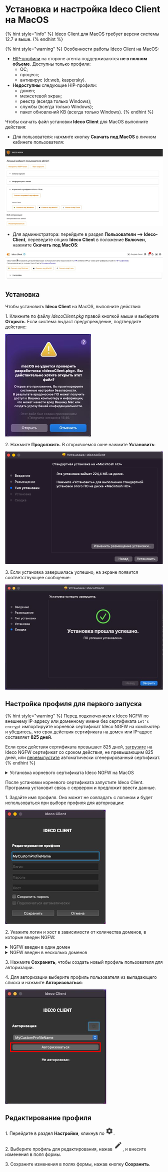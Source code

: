 # Установка и настройка Ideco Client на MacOS

{% hint style="info" %}
Ideco Client для MacOS требует версии системы 12.7 и выше.
{% endhint %}

{% hint style="warning" %}
Особенности работы Ideco Client на MacOS:

* [HIP-профили](/settings/users/hip-profiles.md) на стороне агента поддерживаются **не в полном объеме**. Доступны только профили:
    * ОС;
    * процесс;
    * антивирус (dr.web, kaspersky).
* **Недоступны** следующие HIP-профили:
    * домен;
    * межсетевой экран;
    * реестр (всегда только Windows);
    * службы (всегда только Windows);
    * пакет обновлений KB (всегда только Windows).
{% endhint %}

Чтобы скачать файл установки **Ideco Client** для MacOS выполните действия:

* Для пользователя: нажмите кнопку **Скачать под MacOS** в личном кабинете пользователя:

![](/.gitbook/assets/ideco-client7.png)

* Для администратора: перейдите в раздел **Пользователи –> Ideco-Client**, переведите опцию **Ideco Client** в положение **Включен**, нажмите **Скачать под MacOS**:

![](/.gitbook/assets/ideco-client5.png)

## Установка

Чтобы установить **Ideco Client** на MacOS, выполните действия:

1\. Кликните по файлу *IdecoClient.pkg* правой кнопкой мыши и выберите **Открыть**. Если система выдаст предупреждение, подтвердите действие:

![](/.gitbook/assets/ideco-client-macos1.png)

2\. Нажмите **Продолжить**. В открывшемся окне нажмите **Установить**:

![](/.gitbook/assets/ideco-client-macos3.png)

3\. Если установка завершилась успешно, на экране появится соответствующее сообщение:

![](/.gitbook/assets/ideco-client-macos4.png)

## Настройка профиля для первого запуска

{% hint style="warning" %}
Перед подключением к Ideco NGFW по внешнему IP-адресу или доменному имени без сертификата `Let's encrypt` импортируйте корневой сертификат Ideco NGFW на компьютер и убедитесь, что срок действия сертификата на домен или IP-адрес составляет **825 дней**.

Если срок действия сертификата превышает 825 дней, [загрузите](/settings/services/certificates/upload-ssl-certificate-to-server.md) на Ideco NGFW сертификат со сроком действия, не превышающим 825 дней, или [перевыпустите](/settings/services/certificates/README.md#процесс-перевыпуска-сертификата) автоматически сгенерированный сертификат.
{% endhint %}

<details>
<summary>Установка корневого сертификата Ideco NGFW на MacOS</summary>

Скачайте корневой сертификат Ideco NGFW в разделе **Сервисы -> Сертификаты -> Загруженные сертификаты** в веб-интерфейсе NGFW или в личном кабинете пользователя по кнопке **Скачать корневой сертификат**. Чтобы установить сертификат на MacOS, выполните действия:

1\. Откройте скачанный файл *root_ca.crt* в приложении **Связка ключей**, сертификат Ideco NGFW появится в папке **Система**:

![](/.gitbook/assets/ideco-client-macos10.png)

2\. Нажмите по сертификату правой кнопкой мыши и выберите **Свойства**.

3\. Установите в поле **Параметры использования сертификата** действие **Всегда доверять**:

![](/.gitbook/assets/ideco-client-macos9.png)

4\. Закройте окно свойств сертификата. Теперь сертификат помечен как надежный для всех пользователей устройства:

![](/.gitbook/assets/ideco-client-macos8.png)

</details>

После установки корневого сертификата запустите Ideco Client. Программа установит связь с сервером и предложит ввести данные.

1\. Задайте имя профиля. Оно может не совпадать с логином и будет использоваться при выборе профиля для авторизации:

![](/.gitbook/assets/ideco-client-macos11.png)

2\. Укажите логин и хост в зависимости от количества доменов, в которые введен NGFW:

<details>
<summary>NGFW введен в один домен</summary>

Введите **логин** в домене, в качестве **хоста** укажите домен или IP-адрес.

![](/.gitbook/assets/ideco-client-macos6.png)

</details>

<details>
<summary>NGFW введен в несколько доменов</summary>

Введите **логин** в формате **имя_домена/имя_пользователя**, в качестве **хоста** укажите **IP NGFW**.

![](/.gitbook/assets/ideco-client-macos7.png)

</details>

3\. Нажмите **Сохранить**, чтобы создать новый профиль пользователя для авторизации.

4\. Для авторизации выберите профиль пользователя из выпадающего списка и нажмите **Авторизоваться**:

![](/.gitbook/assets/ideco-client-macos5.png)

## Редактирование профиля

1\. Перейдите в раздел **Настройки**, кликнув по ![](/.gitbook/assets/icon-gear2.png).

2\. Выберите профиль для редактирования, нажав ![](/.gitbook/assets/icon-edit.png), и внесите изменения в поля формы.

3\. Сохраните изменения в полях формы, нажав кнопку **Сохранить**.